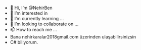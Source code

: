 - 👋 Hi, I’m @NehirBen
- 👀 I’m interested in
- 🌱 I’m currently learning ...
- 💞️ I’m looking to collaborate on ...
- 📫 How to reach me ...
-  Bana nehirkaralar2018gmail.com üzerinden ulaşabilirsinizsin
- C#  biliyorum.
<!---
NehirBen/NehirBen is a ✨ special ✨ repository because its `README.md` (this file) appears on your GitHub profile.
You can click the Preview link to take a look at your changes.
--->
